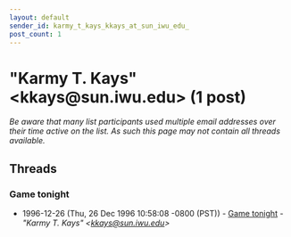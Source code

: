 ```yaml
---
layout: default
sender_id: karmy_t_kays_kkays_at_sun_iwu_edu_
post_count: 1
---
```


# "Karmy T. Kays" <kkays<span>@</span>sun.iwu.edu> (1 post)

_Be aware that many list participants used multiple email addresses over their time active on the list. As such this page may not contain all threads available._

## Threads

### Game tonight
+ 1996-12-26 (Thu, 26 Dec 1996 10:58:08 -0800 (PST)) - [Game tonight](/archive/1996/12/7d08fd7841976edba9090c1aad42507dc8e42eb526e53ab5edd20f4cb3dae4be) - _"Karmy T. Kays" \<kkays@sun.iwu.edu\>_

